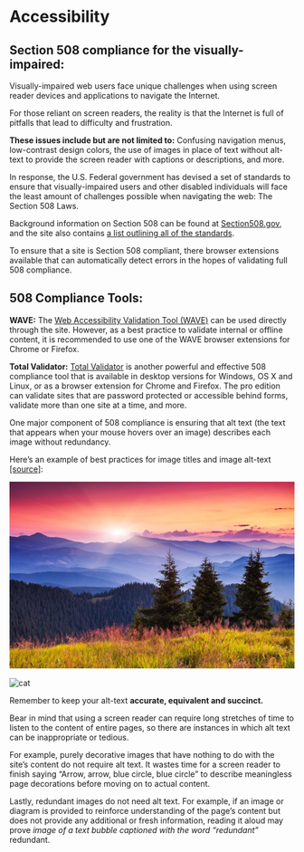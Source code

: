 # Accessibility

## Section 508 compliance for the visually-impaired:

Visually-impaired web users face unique challenges when using screen reader devices and applications to navigate the Internet. 

For those reliant on screen readers, the reality is that the Internet is full of pitfalls that lead to difficulty and frustration. 

**These issues include but are not limited to:** Confusing navigation menus, low-contrast design colors, the use of images in place of text without alt-text to provide the screen reader with captions or descriptions, and more.

In response, the U.S. Federal government has devised a set of standards to ensure that visually-impaired users and other disabled individuals will face the least amount of challenges possible when navigating the web: The Section 508 Laws. 

Background information on Section 508 can be found at [Section508.gov](https://www.section508.gov/section508-laws), and the site also contains [a list outlining all of the standards](https://www.section508.gov/summary-section508-standards).

To ensure that a site is Section 508 compliant, there browser extensions available that can automatically detect errors in the hopes of validating full 508 compliance.

## 508 Compliance Tools:

**WAVE:** The [Web Accessibility Validation Tool (WAVE)](http://wave.webaim.org/) can be used directly through the site. However, as a best practice to validate internal or offline content, it is recommended to use one of the WAVE browser extensions for Chrome or Firefox.

**Total Validator:** [Total Validator](http://wave.webaim.org/) is another powerful and effective 508 compliance tool that is available in desktop versions for Windows, OS X and Linux, or as a browser extension for Chrome and Firefox. The pro edition can validate sites that are password protected or accessible behind forms, validate more than one site at a time, and more.

One major component of 508 compliance is ensuring that alt text (the text that appears when your mouse hovers over an image) describes each image without redundancy.

Here’s an example of best practices for image titles and image alt-text [[source]](http://www2.le.ac.uk/webcentre/plone/build/basics/add-images/alt-text):

![sunset](../images/sunset.jpg)

![cat](https://d1ra4hr810e003.cloudfront.net/media/27FB7F0C-9885-42A6-9E0C19C35242B5AC/0/D968A2D0-35B8-41C6-A94A0C5C5FCA0725/F0E9E3EC-8F99-4ED8-A40DADEAF7A011A5/dbe669e9-40be-51c9-a9a0-001b0e022be7/thul-IMG_2100.jpg "Optional Title")

Remember to keep your alt-text **accurate, equivalent and succinct.**

Bear in mind that using a screen reader can require long stretches of time to listen to the content of entire pages, so there are instances in which alt text can be inappropriate or tedious. 

For example, purely decorative images that have nothing to do with the site’s content do not require alt text. It wastes time for a screen reader to finish saying “Arrow, arrow, blue circle, blue circle” to describe meaningless page decorations before moving on to actual content.

Lastly, redundant images do not need alt text. For example, if an image or diagram is provided to reinforce understanding of the page’s content but does not provide any additional or fresh information, reading it aloud may prove *image of a text bubble captioned with the word “redundant”* redundant.



